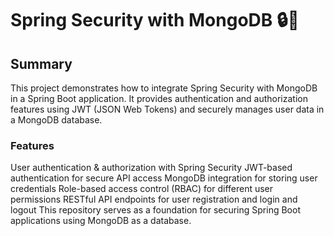 # Spring Security with MongoDB 🔒🌿

## Summary
This project demonstrates how to integrate Spring Security with MongoDB in a Spring Boot application. It provides authentication and authorization features using JWT (JSON Web Tokens) and securely manages user data in a MongoDB database.

### Features
User authentication & authorization with Spring Security
JWT-based authentication for secure API access
MongoDB integration for storing user credentials
Role-based access control (RBAC) for different user permissions
RESTful API endpoints for user registration and login and logout
This repository serves as a foundation for securing Spring Boot applications using MongoDB as a database.
